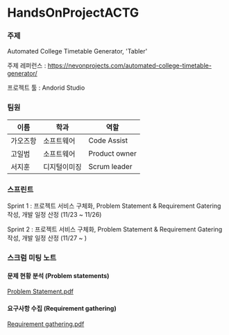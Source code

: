 # HandsOnProjectACTG

### 주제
Automated College Timetable Generator, 'Tabler'

주제 레퍼런스 : https://nevonprojects.com/automated-college-timetable-generator/

프로젝트 툴 : Andorid Studio

### 팀원
|이름|학과|역할|
|------|---|----|
|가오즈항|소프트웨어|Code Assist|
|고일범|소프트웨어|Product owner|
|서지훈|디지털이미징|Scrum leader|

### 스프린트
 Sprint 1 : 프로젝트 서비스 구체화, Problem Statement & Requirement Gatering 작성, 개발 일정 산정 (11/23 ~ 11/26)

 Sprint 2 : 프로젝트 서비스 구체화, Problem Statement & Requirement Gatering 작성, 개발 일정 산정 (11/27 ~ )
 
### 스크럼 미팅 노트


#### 문제 현황 분석 (Problem statements)
<a href="https://github.com/joasjh/HandsOnProjectACTG/blob/main/Document/Problem%20Statement.pdf">Problem Statement.pdf</a>

#### 요구사항 수집 (Requirement gathering)
<a href="https://github.com/joasjh/HandsOnProjectACTG/blob/main/Document/Requirement%20Gathering.pdf">Requirement gathering.pdf</a>
